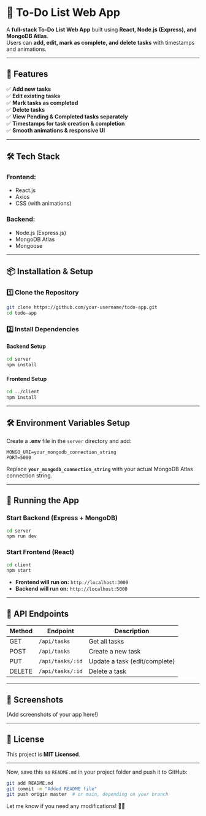 # **📝 To-Do List Web App**  

A **full-stack To-Do List Web App** built using **React, Node.js (Express), and MongoDB Atlas**.  
Users can **add, edit, mark as complete, and delete tasks** with timestamps and animations.  

---

## **🚀 Features**  
✅ **Add new tasks**  
✅ **Edit existing tasks**  
✅ **Mark tasks as completed**  
✅ **Delete tasks**  
✅ **View Pending & Completed tasks separately**  
✅ **Timestamps for task creation & completion**  
✅ **Smooth animations & responsive UI**  

---

## **🛠 Tech Stack**  

### **Frontend:**  
- React.js  
- Axios  
- CSS (with animations)  

### **Backend:**  
- Node.js (Express.js)  
- MongoDB Atlas  
- Mongoose  

---

## **📦 Installation & Setup**  

### **1️⃣ Clone the Repository**  
```sh
git clone https://github.com/your-username/todo-app.git
cd todo-app
```

### **2️⃣ Install Dependencies**  
#### **Backend Setup**  
```sh
cd server
npm install
```

#### **Frontend Setup**  
```sh
cd ../client
npm install
```

---

## **🛠 Environment Variables Setup**  
Create a **.env** file in the `server` directory and add:  

```env
MONGO_URI=your_mongodb_connection_string
PORT=5000
```

Replace **`your_mongodb_connection_string`** with your actual MongoDB Atlas connection string.

---

## **🚀 Running the App**  

### **Start Backend (Express + MongoDB)**
```sh
cd server
npm run dev
```

### **Start Frontend (React)**
```sh
cd client
npm start
```

- **Frontend will run on:** `http://localhost:3000`  
- **Backend will run on:** `http://localhost:5000`  

---

## **📌 API Endpoints**  

| Method | Endpoint             | Description                   |
|--------|----------------------|-------------------------------|
| GET    | `/api/tasks`         | Get all tasks                 |
| POST   | `/api/tasks`         | Create a new task             |
| PUT    | `/api/tasks/:id`     | Update a task (edit/complete) |
| DELETE | `/api/tasks/:id`     | Delete a task                 |

---

## **📸 Screenshots**  
(Add screenshots of your app here!)

---

## **📜 License**  
This project is **MIT Licensed**.  

---

Now, save this as `README.md` in your project folder and push it to GitHub:

```sh
git add README.md
git commit -m "Added README file"
git push origin master  # or main, depending on your branch
```

Let me know if you need any modifications! 🚀😊
